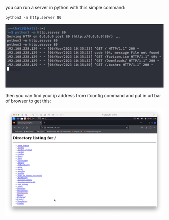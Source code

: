 you can run a server in python with this simple command:

`python3 -m http.server 80`

![ec8da348e23032ef19b89317cd4d13b7.png](../../_resources/ec8da348e23032ef19b89317cd4d13b7.png)

then you can find your ip address from ifconfig command and put in url bar of browser to get this:

![5cb25a7a2cf5f5182bc8539962474daa.png](../../_resources/5cb25a7a2cf5f5182bc8539962474daa.png)
